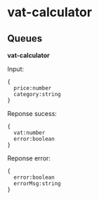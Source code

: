 # vat-calculator

## Queues

**vat-calculator**

Input:
```
{
  price:number
  category:string
}
```

Reponse sucess:
```
{
  vat:number
  error:boolean
}
```

Reponse error:
```
{
  error:boolean
  errorMsg:string
}
```
